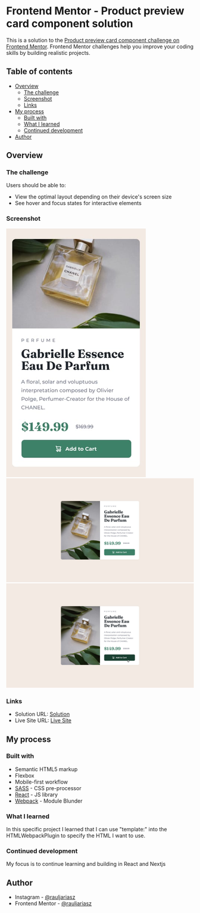 # Frontend Mentor - Product preview card component solution

This is a solution to the [Product preview card component challenge on Frontend Mentor](https://www.frontendmentor.io/challenges/product-preview-card-component-GO7UmttRfa). Frontend Mentor challenges help you improve your coding skills by building realistic projects. 

## Table of contents

- [Overview](#overview)
  - [The challenge](#the-challenge)
  - [Screenshot](#screenshot)
  - [Links](#links)
- [My process](#my-process)
  - [Built with](#built-with)
  - [What I learned](#what-i-learned)
  - [Continued development](#continued-development)
- [Author](#author)

## Overview

### The challenge

Users should be able to:

- View the optimal layout depending on their device's screen size
- See hover and focus states for interactive elements

### Screenshot

![Mobile Design](./designs/mobile-design.png)
![Desktop Design](./designs/desktop-design.png)
![Active States](./designs/active-states.png)

### Links

- Solution URL: [Solution](https://www.frontendmentor.io/solutions/responsive-product-preview-card-using-flexbox-DXSTW4Y3cz)
- Live Site URL: [Live Site](https://rauljariasz.github.io/product-preview-card/)

## My process

### Built with

- Semantic HTML5 markup
- Flexbox
- Mobile-first workflow
- [SASS](https://sass-lang.com/) - CSS pre-processor
- [React](https://reactjs.org/) - JS library
- [Webpack](https://nextjs.org/) - Module Blunder

### What I learned

In this specific project I learned that I can use "template:" into the HTMLWebpackPlugin to specify the HTML I want to use.

### Continued development

My focus is to continue learning and building in React and Nextjs

## Author

- Instagram - [@rauljariasz](https://www.instagram.com/rauljariasz/)
- Frontend Mentor - [@rauljariasz](https://www.frontendmentor.io/profile/rauljariasz)

